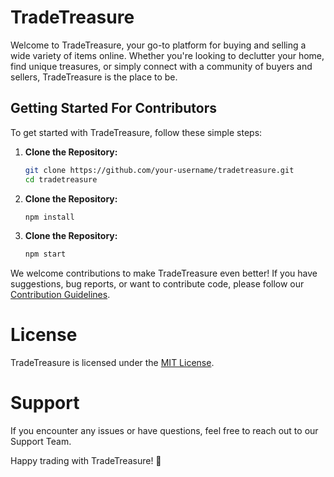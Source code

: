 # TradeTreasure

Welcome to TradeTreasure, your go-to platform for buying and selling a wide variety of items online. Whether you're looking to declutter your home, find unique treasures, or simply connect with a community of buyers and sellers, TradeTreasure is the place to be.

## Getting Started For Contributors

To get started with TradeTreasure, follow these simple steps:

1. **Clone the Repository:**
   ```bash
   git clone https://github.com/your-username/tradetreasure.git
   cd tradetreasure

2. **Clone the Repository:**
   ```bash
   npm install

3. **Clone the Repository:**
   ```bash
   npm start

We welcome contributions to make TradeTreasure even better! If you have suggestions, bug reports, or want to contribute code, please follow our [Contribution Guidelines](CONTRIBUTING.md).

# License

TradeTreasure is licensed under the [MIT License](https://github.com/TeamDevSquare/TradeTreasure/blob/main/LICENCE).

# Support

If you encounter any issues or have questions, feel free to reach out to our Support Team.

Happy trading with TradeTreasure! 🌟


